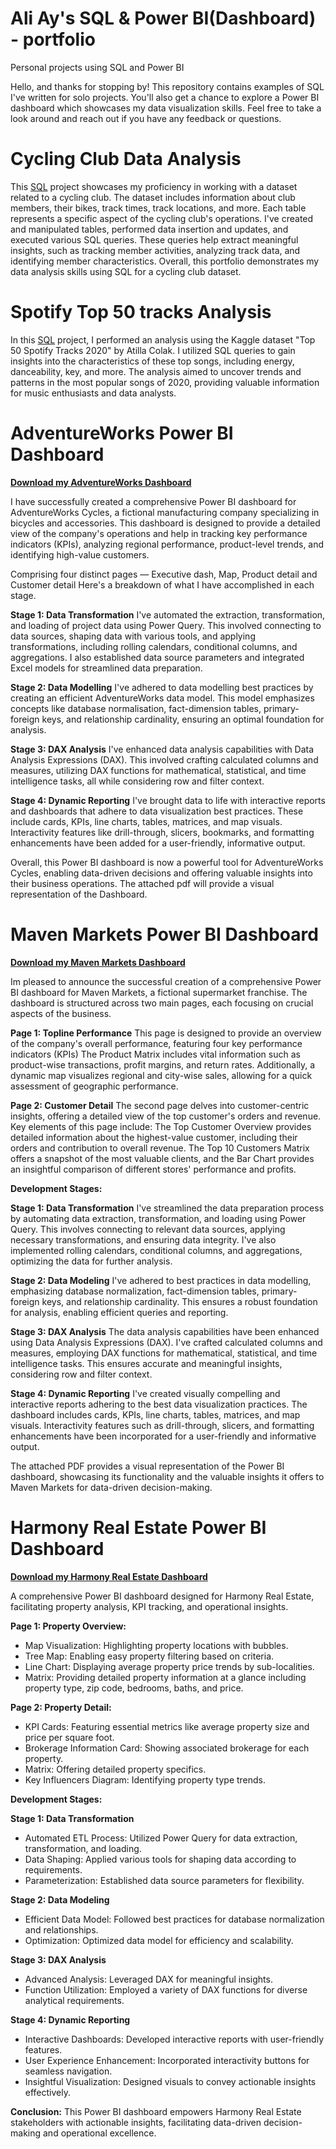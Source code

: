 # Ali Ay's SQL & Power BI(Dashboard) - portfolio
Personal projects using SQL and Power BI


Hello, and thanks for stopping by! This repository contains examples of SQL I've written for solo projects. You'll also get a chance to explore a Power BI dashboard which showcases my data visualization skills. Feel free to take a look around and reach out if you have any feedback or questions.

# Cycling Club Data Analysis

This [SQL](Cycling%20Club%20Data%20Analysis.sql) project showcases my proficiency in working with a dataset related to a cycling club. The dataset includes information about club members, their bikes, track times, track locations, and more. Each table represents a specific aspect of the cycling club's operations. I've created and manipulated tables, performed data insertion and updates, and executed various SQL queries. These queries help extract meaningful insights, such as tracking member activities, analyzing track data, and identifying member characteristics. Overall, this portfolio demonstrates my data analysis skills using SQL for a cycling club dataset.

# Spotify Top 50 tracks Analysis

In this [SQL](Top%2050%20spotify%20tracks%202020.sql) project, I performed an analysis using the Kaggle dataset "Top 50 Spotify Tracks 2020" by Atilla Colak. I utilized SQL queries to gain insights into the characteristics of these top songs, including energy, danceability, key, and more. The analysis aimed to uncover trends and patterns in the most popular songs of 2020, providing valuable information for music enthusiasts and data analysts.

# AdventureWorks Power BI Dashboard

**[Download my AdventureWorks Dashboard](AdventureWorks%20Power%20BI%20Dashboard%20.pdf)**

I have successfully created a comprehensive Power BI dashboard for AdventureWorks Cycles, a fictional manufacturing company specializing in bicycles and accessories. This dashboard is designed to provide a detailed view of the company's operations and help in tracking key performance indicators (KPIs), analyzing regional performance, product-level trends, and identifying high-value customers. 

Comprising four distinct pages — Executive dash, Map, Product detail and Customer detail Here's a breakdown of what I have accomplished in each stage.

**Stage 1: Data Transformation**
I've automated the extraction, transformation, and loading of project data using Power Query. This involved connecting to data sources, shaping data with various tools, and applying transformations, including rolling calendars, conditional columns, and aggregations. I also established data source parameters and integrated Excel models for streamlined data preparation.

**Stage 2: Data Modelling**
I've adhered to data modelling best practices by creating an efficient AdventureWorks data model. This model emphasizes concepts like database normalisation, fact-dimension tables, primary-foreign keys, and relationship cardinality, ensuring an optimal foundation for analysis.

**Stage 3: DAX Analysis**
I've enhanced data analysis capabilities with Data Analysis Expressions (DAX). This involved crafting calculated columns and measures, utilizing DAX functions for mathematical, statistical, and time intelligence tasks, all while considering row and filter context.

**Stage 4: Dynamic Reporting**
I've brought data to life with interactive reports and dashboards that adhere to data visualization best practices. These include cards, KPIs, line charts, tables, matrices, and map visuals. Interactivity features like drill-through, slicers, bookmarks, and formatting enhancements have been added for a user-friendly, informative output.

Overall, this Power BI dashboard is now a powerful tool for AdventureWorks Cycles, enabling data-driven decisions and offering valuable insights into their business operations. The attached pdf will provide a visual representation of the Dashboard.

# Maven Markets Power BI Dashboard

**[Download my Maven Markets Dashboard](Maven%20Markets%20Dashboard%20.pdf)**

Im pleased to announce the successful creation of a comprehensive Power BI dashboard for Maven Markets, a fictional supermarket franchise. The dashboard is structured across two main pages, each focusing on crucial aspects of the business.

**Page 1: Topline Performance**
This page is designed to provide an overview of the company's overall performance, featuring four key performance indicators (KPIs)
The Product Matrix includes vital information such as product-wise transactions, profit margins, and return rates. Additionally, a dynamic map visualizes regional and city-wise sales, allowing for a quick assessment of geographic performance.

**Page 2: Customer Detail**
The second page delves into customer-centric insights, offering a detailed view of the top customer's orders and revenue. Key elements of this page include:
The Top Customer Overview provides detailed information about the highest-value customer, including their orders and contribution to overall revenue. The Top 10 Customers Matrix offers a snapshot of the most valuable clients, and the Bar Chart provides an insightful comparison of different stores' performance and profits.

**Development Stages:**

**Stage 1: Data Transformation**
I've streamlined the data preparation process by automating data extraction, transformation, and loading using Power Query. This involves connecting to relevant data sources, applying necessary transformations, and ensuring data integrity. I've also implemented rolling calendars, conditional columns, and aggregations, optimizing the data for further analysis.

**Stage 2: Data Modeling**
I've adhered to best practices in data modelling, emphasizing database normalization, fact-dimension tables, primary-foreign keys, and relationship cardinality. This ensures a robust foundation for analysis, enabling efficient queries and reporting.

**Stage 3: DAX Analysis**
The data analysis capabilities have been enhanced using Data Analysis Expressions (DAX). I've crafted calculated columns and measures, employing DAX functions for mathematical, statistical, and time intelligence tasks. This ensures accurate and meaningful insights, considering row and filter context.

**Stage 4: Dynamic Reporting**
I've created visually compelling and interactive reports adhering to the best data visualization practices. The dashboard includes cards, KPIs, line charts, tables, matrices, and map visuals. Interactivity features such as drill-through, slicers, and formatting enhancements have been incorporated for a user-friendly and informative output.

The attached PDF provides a visual representation of the Power BI dashboard, showcasing its functionality and the valuable insights it offers to Maven Markets for data-driven decision-making.

# Harmony Real Estate Power BI Dashboard

**[Download my Harmony Real Estate Dashboard](Property.pdf)**

A comprehensive Power BI dashboard designed for Harmony Real Estate, facilitating property analysis, KPI tracking, and operational insights.

**Page 1: Property Overview:**
* Map Visualization: Highlighting property locations with bubbles.
* Tree Map: Enabling easy property filtering based on criteria.
* Line Chart: Displaying average property price trends by sub-localities.
* Matrix: Providing detailed property information at a glance including property type, zip code, bedrooms, baths, and price.

**Page 2:  Property Detail:**
* KPI Cards: Featuring essential metrics like average property size and price per square foot.
* Brokerage Information Card: Showing associated brokerage for each property.
* Matrix: Offering detailed property specifics.
* Key Influencers Diagram: Identifying property type trends.

**Development Stages:**

**Stage 1: Data Transformation**
* Automated ETL Process: Utilized Power Query for data extraction, transformation, and loading.
* Data Shaping: Applied various tools for shaping data according to requirements.
* Parameterization: Established data source parameters for flexibility.

**Stage 2: Data Modeling**
* Efficient Data Model: Followed best practices for database normalization and relationships.
* Optimization: Optimized data model for efficiency and scalability.

**Stage 3: DAX Analysis**
* Advanced Analysis: Leveraged DAX for meaningful insights.
* Function Utilization: Employed a variety of DAX functions for diverse analytical requirements.

**Stage 4: Dynamic Reporting**
* Interactive Dashboards: Developed interactive reports with user-friendly features.
* User Experience Enhancement: Incorporated interactivity buttons for seamless navigation.
* Insightful Visualization: Designed visuals to convey actionable insights effectively.

**Conclusion:**
This Power BI dashboard empowers Harmony Real Estate stakeholders with actionable insights, facilitating data-driven decision-making and operational excellence.


